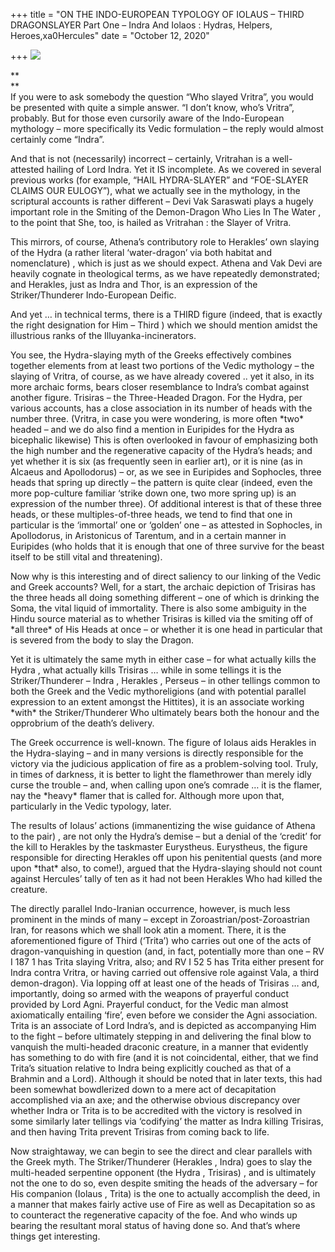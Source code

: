 +++
title = "ON THE INDO-EUROPEAN TYPOLOGY OF IOLAUS – THIRD DRAGONSLAYER  Part One – Indra And Iolaos : Hydras, Helpers, Heroes,xa0Hercules"
date = "October 12, 2020"

+++
![](https://aryaakasha.files.wordpress.com/2020/10/1833800_orig.jpg?w=1024)

**  
**  
If you were to ask somebody the question “Who slayed Vritra”, you would
be presented with quite a simple answer. “I don’t know, who’s Vritra”,
probably. But for those even cursorily aware of the Indo-European
mythology – more specifically its Vedic formulation – the reply would
almost certainly come “Indra”.

And that is not (necessarily) incorrect – certainly, Vritrahan is a
well-attested hailing of Lord Indra. Yet it IS incomplete. As we covered
in several previous works (for example, “HAIL HYDRA-SLAYER” and
“FOE-SLAYER CLAIMS OUR EULOGY”), what we actually see in the mythology,
in the scriptural accounts is rather different – Devi Vak Saraswati
plays a hugely important role in the Smiting of the Demon-Dragon Who
Lies In The Water , to the point that She, too, is hailed as Vritrahan :
the Slayer of Vritra.

This mirrors, of course, Athena’s contributory role to Herakles’ own
slaying of the Hydra (a rather literal ‘water-dragon’ via both habitat
and nomenclature) , which is just as we should expect. Athena and Vak
Devi are heavily cognate in theological terms, as we have repeatedly
demonstrated; and Herakles, just as Indra and Thor, is an expression of
the Striker/Thunderer Indo-European Deific.

And yet … in technical terms, there is a THIRD figure (indeed, that is
exactly the right designation for Him – Third ) which we should mention
amidst the illustrious ranks of the Illuyanka-incinerators.

You see, the Hydra-slaying myth of the Greeks effectively combines
together elements from at least two portions of the Vedic mythology –
the slaying of Vritra, of course, as we have already covered .. yet it
also, in its more archaic forms, bears closer resemblance to Indra’s
combat against another figure. Trisiras – the Three-Headed Dragon. For
the Hydra, per various accounts, has a close association in its number
of heads with the number three. (Vritra, in case you were wondering, is
more often \*two\* headed – and we do also find a mention in Euripides
for the Hydra as bicephalic likewise) This is often overlooked in favour
of emphasizing both the high number and the regenerative capacity of the
Hydra’s heads; and yet whether it is six (as frequently seen in earlier
art), or it is nine (as in Alcaeus and Apollodorus) – or, as we see in
Euripides and Sophocles, three heads that spring up directly – the
pattern is quite clear (indeed, even the more pop-culture familiar
‘strike down one, two more spring up) is an expression of the number
three). Of additional interest is that of these three heads, or these
multiples-of-three heads, we tend to find that one in particular is the
‘immortal’ one or ‘golden’ one – as attested in Sophocles, in
Apollodorus, in Aristonicus of Tarentum, and in a certain manner in
Euripides (who holds that it is enough that one of three survive for the
beast itself to be still vital and threatening).

Now why is this interesting and of direct saliency to our linking of the
Vedic and Greek accounts? Well, for a start, the archaic depiction of
Trisiras has the three heads all doing something different – one of
which is drinking the Soma, the vital liquid of immortality. There is
also some ambiguity in the Hindu source material as to whether Trisiras
is killed via the smiting off of \*all three\* of His Heads at once – or
whether it is one head in particular that is severed from the body to
slay the Dragon.

Yet it is ultimately the same myth in either case – for what actually
kills the Hydra , what actually kills Trisiras … while in some tellings
it is the Striker/Thunderer – Indra , Herakles , Perseus – in other
tellings common to both the Greek and the Vedic mythoreligions (and with
potential parallel expression to an extent amongst the Hittites), it is
an associate working \*with\* the Striker/Thunderer Who ultimately bears
both the honour and the opprobrium of the death’s delivery.

The Greek occurrence is well-known. The figure of Iolaus aids Herakles
in the Hydra-slaying – and in many versions is directly responsible for
the victory via the judicious application of fire as a problem-solving
tool. Truly, in times of darkness, it is better to light the
flamethrower than merely idly curse the trouble – and, when calling upon
one’s comrade … it is the flamer, nay the \*heavy\* flamer that is
called for. Although more upon that, particularly in the Vedic typology,
later.

The results of Iolaus’ actions (immanentizing the wise guidance of
Athena to the pair) , are not only the Hydra’s demise – but a denial of
the ‘credit’ for the kill to Herakles by the taskmaster Eurystheus.
Eurystheus, the figure responsible for directing Herakles off upon his
penitential quests (and more upon \*that\* also, to come!), argued that
the Hydra-slaying should not count against Hercules’ tally of ten as it
had not been Herakles Who had killed the creature.

The directly parallel Indo-Iranian occurrence, however, is much less
prominent in the minds of many – except in Zoroastrian/post-Zoroastrian
Iran, for reasons which we shall look atin a moment. There, it is the
aforementioned figure of Third (‘Trita’) who carries out one of the acts
of dragon-vanquishing in question (and, in fact, potentially more than
one – RV I 187 1 has Trita slaying Vritra, also; and RV I 52 5 has Trita
either present for Indra contra Vritra, or having carried out offensive
role against Vala, a third demon-dragon). Via lopping off at least one
of the heads of Trisiras … and, importantly, doing so armed with the
weapons of prayerful conduct provided by Lord Agni. Prayerful conduct,
for the Vedic man almost axiomatically entailing ‘fire’, even before we
consider the Agni association. Trita is an associate of Lord Indra’s,
and is depicted as accompanying Him to the fight – before ultimately
stepping in and delivering the final blow to vanquish the multi-headed
draconic creature, in a manner that evidently has something to do with
fire (and it is not coincidental, either, that we find Trita’s situation
relative to Indra being explicitly couched as that of a Brahmin and a
Lord). Although it should be noted that in later texts, this had been
somewhat bowdlerized down to a mere act of decapitation accomplished via
an axe; and the otherwise obvious discrepancy over whether Indra or
Trita is to be accredited with the victory is resolved in some similarly
later tellings via ‘codifying’ the matter as Indra killing Trisiras, and
then having Trita prevent Trisiras from coming back to life.

Now straightaway, we can begin to see the direct and clear parallels
with the Greek myth. The Striker/Thunderer (Herakles , Indra) goes to
slay the multi-headed serpentine opponent (the Hydra , Trisiras) , and
is ultimately not the one to do so, even despite smiting the heads of
the adversary – for His companion (Iolaus , Trita) is the one to
actually accomplish the deed, in a manner that makes fairly active use
of Fire as well as Decapitation so as to counteract the regenerative
capacity of the foe. And who winds up bearing the resultant moral status
of having done so. And that’s where things get interesting.
